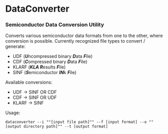 # DataConverter
### Semiconductor Data Conversion Utility

Converts various semiconductor data formats from one to the other, where conversion is possible.
Currently recognized file types to convert / generate:  
- UDF (***U***ncompressed binary ***D***ata ***F***ile)
- CDF (***C***ompressed binary ***D***ata ***F***ile)
- KLARF (***KLA R***esults ***F***ile)
- SINF (***S***emiconductor ***IN***k ***F***ile)
       
Available conversions:
- UDF -> SINF OR CDF
- CDF -> SINF OR UDF
- KLARF -> SINF

Usage:  

    dataconverter --i ""[input file path]"" --f [input format] --o ""[output directory path]"" --t [output format]
